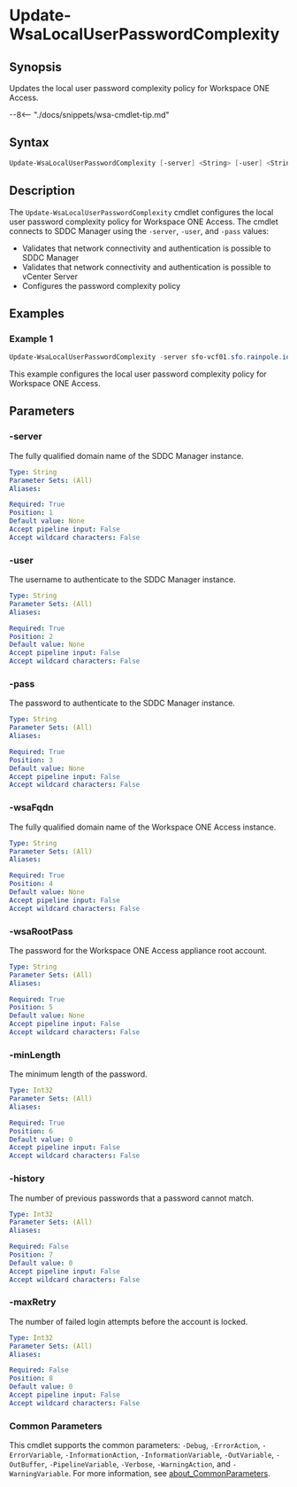 # Update-WsaLocalUserPasswordComplexity

## Synopsis

Updates the local user password complexity policy for Workspace ONE Access.

--8<-- "./docs/snippets/wsa-cmdlet-tip.md"

## Syntax

```powershell
Update-WsaLocalUserPasswordComplexity [-server] <String> [-user] <String> [-pass] <String> [-wsaFqdn] <String> [-wsaRootPass] <String> [-minLength] <Int32> [[-history] <Int32>] [[-maxRetry] <Int32>] [<CommonParameters>]
```

## Description

The `Update-WsaLocalUserPasswordComplexity` cmdlet configures the local user password complexity policy for Workspace ONE Access.
The cmdlet connects to SDDC Manager using the `-server`, `-user`, and `-pass` values:

- Validates that network connectivity and authentication is possible to SDDC Manager
- Validates that network connectivity and authentication is possible to vCenter Server
- Configures the password complexity policy

## Examples

### Example 1

```powershell
Update-WsaLocalUserPasswordComplexity -server sfo-vcf01.sfo.rainpole.io -user administrator@vsphere.local -pass VMw@re1! -wsaFqdn sfo-wsa01.sfo.rainpole.io -wsaRootPass VMw@re1! -minLength 1 -history 5 -maxRetry 3
```

This example configures the local user password complexity policy for Workspace ONE Access.

## Parameters

### -server

The fully qualified domain name of the SDDC Manager instance.

```yaml
Type: String
Parameter Sets: (All)
Aliases:

Required: True
Position: 1
Default value: None
Accept pipeline input: False
Accept wildcard characters: False
```

### -user

The username to authenticate to the SDDC Manager instance.

```yaml
Type: String
Parameter Sets: (All)
Aliases:

Required: True
Position: 2
Default value: None
Accept pipeline input: False
Accept wildcard characters: False
```

### -pass

The password to authenticate to the SDDC Manager instance.

```yaml
Type: String
Parameter Sets: (All)
Aliases:

Required: True
Position: 3
Default value: None
Accept pipeline input: False
Accept wildcard characters: False
```

### -wsaFqdn

The fully qualified domain name of the Workspace ONE Access instance.

```yaml
Type: String
Parameter Sets: (All)
Aliases:

Required: True
Position: 4
Default value: None
Accept pipeline input: False
Accept wildcard characters: False
```

### -wsaRootPass

The password for the Workspace ONE Access appliance root account.

```yaml
Type: String
Parameter Sets: (All)
Aliases:

Required: True
Position: 5
Default value: None
Accept pipeline input: False
Accept wildcard characters: False
```

### -minLength

The minimum length of the password.

```yaml
Type: Int32
Parameter Sets: (All)
Aliases:

Required: True
Position: 6
Default value: 0
Accept pipeline input: False
Accept wildcard characters: False
```

### -history

The number of previous passwords that a password cannot match.

```yaml
Type: Int32
Parameter Sets: (All)
Aliases:

Required: False
Position: 7
Default value: 0
Accept pipeline input: False
Accept wildcard characters: False
```

### -maxRetry

The number of failed login attempts before the account is locked.

```yaml
Type: Int32
Parameter Sets: (All)
Aliases:

Required: False
Position: 8
Default value: 0
Accept pipeline input: False
Accept wildcard characters: False
```

### Common Parameters

This cmdlet supports the common parameters: `-Debug`, `-ErrorAction`, `-ErrorVariable`, `-InformationAction`, `-InformationVariable`, `-OutVariable`, `-OutBuffer`, `-PipelineVariable`, `-Verbose`, `-WarningAction`, and `-WarningVariable`. For more information, see [about_CommonParameters](http://go.microsoft.com/fwlink/?LinkID=113216).

